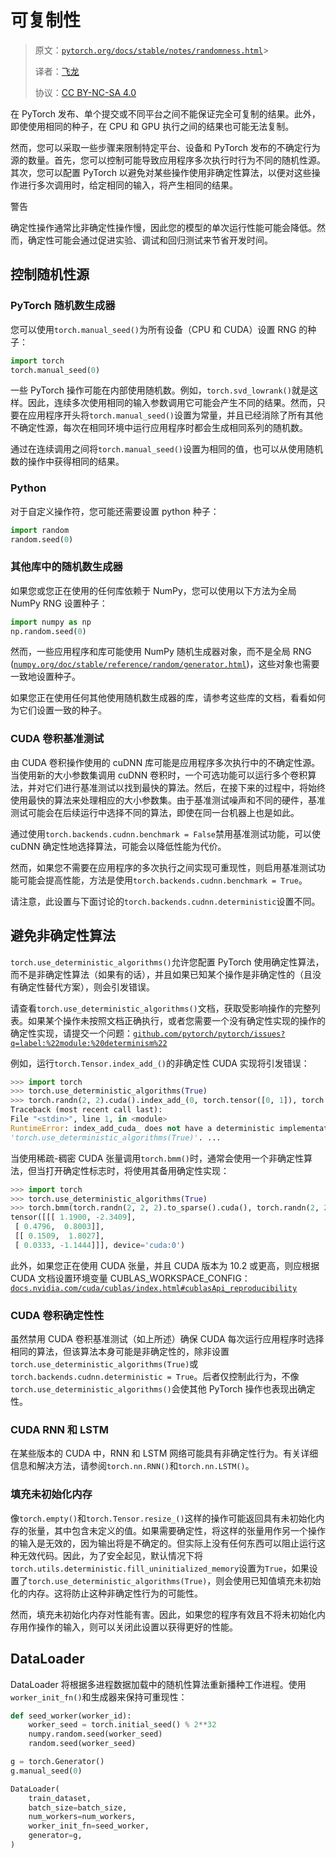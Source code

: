 # 可复制性

> 原文：[`pytorch.org/docs/stable/notes/randomness.html`](https://pytorch.org/docs/stable/notes/randomness.html)> 
>
> 译者：[飞龙](https://github.com/wizardforcel)
>
> 协议：[CC BY-NC-SA 4.0](http://creativecommons.org/licenses/by-nc-sa/4.0/)


在 PyTorch 发布、单个提交或不同平台之间不能保证完全可复制的结果。此外，即使使用相同的种子，在 CPU 和 GPU 执行之间的结果也可能无法复制。

然而，您可以采取一些步骤来限制特定平台、设备和 PyTorch 发布的不确定行为源的数量。首先，您可以控制可能导致应用程序多次执行时行为不同的随机性源。其次，您可以配置 PyTorch 以避免对某些操作使用非确定性算法，以便对这些操作进行多次调用时，给定相同的输入，将产生相同的结果。

警告

确定性操作通常比非确定性操作慢，因此您的模型的单次运行性能可能会降低。然而，确定性可能会通过促进实验、调试和回归测试来节省开发时间。

## 控制随机性源[](#controlling-sources-of-randomness "Permalink to this heading")

### PyTorch 随机数生成器[](#pytorch-random-number-generator "Permalink to this heading")

您可以使用`torch.manual_seed()`为所有设备（CPU 和 CUDA）设置 RNG 的种子：

```py
import torch
torch.manual_seed(0) 
```

一些 PyTorch 操作可能在内部使用随机数。例如，`torch.svd_lowrank()`就是这样。因此，连续多次使用相同的输入参数调用它可能会产生不同的结果。然而，只要在应用程序开头将`torch.manual_seed()`设置为常量，并且已经消除了所有其他不确定性源，每次在相同环境中运行应用程序时都会生成相同系列的随机数。

通过在连续调用之间将`torch.manual_seed()`设置为相同的值，也可以从使用随机数的操作中获得相同的结果。

### Python

对于自定义操作符，您可能还需要设置 python 种子：

```py
import random
random.seed(0) 
```

### 其他库中的随机数生成器[](#random-number-generators-in-other-libraries "Permalink to this heading")

如果您或您正在使用的任何库依赖于 NumPy，您可以使用以下方法为全局 NumPy RNG 设置种子：

```py
import numpy as np
np.random.seed(0) 
```

然而，一些应用程序和库可能使用 NumPy 随机生成器对象，而不是全局 RNG ([`numpy.org/doc/stable/reference/random/generator.html`](https://numpy.org/doc/stable/reference/random/generator.html))，这些对象也需要一致地设置种子。

如果您正在使用任何其他使用随机数生成器的库，请参考这些库的文档，看看如何为它们设置一致的种子。

### CUDA 卷积基准测试[](#cuda-convolution-benchmarking "Permalink to this heading")

由 CUDA 卷积操作使用的 cuDNN 库可能是应用程序多次执行中的不确定性源。当使用新的大小参数集调用 cuDNN 卷积时，一个可选功能可以运行多个卷积算法，并对它们进行基准测试以找到最快的算法。然后，在接下来的过程中，将始终使用最快的算法来处理相应的大小参数集。由于基准测试噪声和不同的硬件，基准测试可能会在后续运行中选择不同的算法，即使在同一台机器上也是如此。

通过使用`torch.backends.cudnn.benchmark = False`禁用基准测试功能，可以使 cuDNN 确定性地选择算法，可能会以降低性能为代价。

然而，如果您不需要在应用程序的多次执行之间实现可重现性，则启用基准测试功能可能会提高性能，方法是使用`torch.backends.cudnn.benchmark = True`。

请注意，此设置与下面讨论的`torch.backends.cudnn.deterministic`设置不同。

## 避免非确定性算法[](#avoiding-nondeterministic-algorithms "跳转到此标题")

`torch.use_deterministic_algorithms()`允许您配置 PyTorch 使用确定性算法，而不是非确定性算法（如果有的话），并且如果已知某个操作是非确定性的（且没有确定性替代方案），则会引发错误。

请查看`torch.use_deterministic_algorithms()`文档，获取受影响操作的完整列表。如果某个操作未按照文档正确执行，或者您需要一个没有确定性实现的操作的确定性实现，请提交一个问题：[`github.com/pytorch/pytorch/issues?q=label:%22module:%20determinism%22`](https://github.com/pytorch/pytorch/issues?q=label:%22module:%20determinism%22)

例如，运行`torch.Tensor.index_add_()`的非确定性 CUDA 实现将引发错误：

```py
>>> import torch
>>> torch.use_deterministic_algorithms(True)
>>> torch.randn(2, 2).cuda().index_add_(0, torch.tensor([0, 1]), torch.randn(2, 2))
Traceback (most recent call last):
File "<stdin>", line 1, in <module>
RuntimeError: index_add_cuda_ does not have a deterministic implementation, but you set
'torch.use_deterministic_algorithms(True)'. ... 
```

当使用稀疏-稠密 CUDA 张量调用`torch.bmm()`时，通常会使用一个非确定性算法，但当打开确定性标志时，将使用其备用确定性实现：

```py
>>> import torch
>>> torch.use_deterministic_algorithms(True)
>>> torch.bmm(torch.randn(2, 2, 2).to_sparse().cuda(), torch.randn(2, 2, 2).cuda())
tensor([[[ 1.1900, -2.3409],
 [ 0.4796,  0.8003]],
 [[ 0.1509,  1.8027],
 [ 0.0333, -1.1444]]], device='cuda:0') 
```

此外，如果您正在使用 CUDA 张量，并且 CUDA 版本为 10.2 或更高，则应根据 CUDA 文档设置环境变量 CUBLAS_WORKSPACE_CONFIG：[`docs.nvidia.com/cuda/cublas/index.html#cublasApi_reproducibility`](https://docs.nvidia.com/cuda/cublas/index.html#cublasApi_reproducibility)

### CUDA 卷积确定性性[](#cuda-convolution-determinism "跳转到此标题")

虽然禁用 CUDA 卷积基准测试（如上所述）确保 CUDA 每次运行应用程序时选择相同的算法，但该算法本身可能是非确定性的，除非设置`torch.use_deterministic_algorithms(True)`或`torch.backends.cudnn.deterministic = True`。后者仅控制此行为，不像`torch.use_deterministic_algorithms()`会使其他 PyTorch 操作也表现出确定性。

### CUDA RNN 和 LSTM

在某些版本的 CUDA 中，RNN 和 LSTM 网络可能具有非确定性行为。有关详细信息和解决方法，请参阅`torch.nn.RNN()`和`torch.nn.LSTM()`。

### 填充未初始化内存[](#filling-uninitialized-memory "跳转到此标题")

像`torch.empty()`和`torch.Tensor.resize_()`这样的操作可能返回具有未初始化内存的张量，其中包含未定义的值。如果需要确定性，将这样的张量用作另一个操作的输入是无效的，因为输出将是不确定的。但实际上没有任何东西可以阻止运行这种无效代码。因此，为了安全起见，默认情况下将`torch.utils.deterministic.fill_uninitialized_memory`设置为`True`，如果设置了`torch.use_deterministic_algorithms(True)`，则会使用已知值填充未初始化的内存。这将防止这种非确定性行为的可能性。

然而，填充未初始化内存对性能有害。因此，如果您的程序有效且不将未初始化内存用作操作的输入，则可以关闭此设置以获得更好的性能。

## DataLoader

DataLoader 将根据多进程数据加载中的随机性算法重新播种工作进程。使用`worker_init_fn()`和生成器来保持可重现性：

```py
def seed_worker(worker_id):
    worker_seed = torch.initial_seed() % 2**32
    numpy.random.seed(worker_seed)
    random.seed(worker_seed)

g = torch.Generator()
g.manual_seed(0)

DataLoader(
    train_dataset,
    batch_size=batch_size,
    num_workers=num_workers,
    worker_init_fn=seed_worker,
    generator=g,
) 
```
